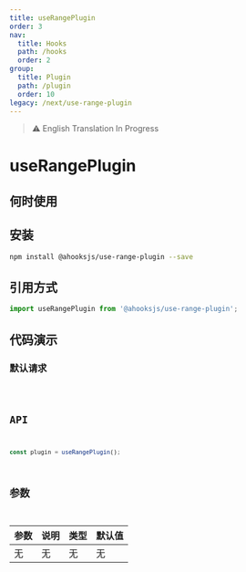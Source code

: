```yaml
---
title: useRangePlugin
order: 3
nav:
  title: Hooks
  path: /hooks
  order: 2
group:
  title: Plugin
  path: /plugin
  order: 10
legacy: /next/use-range-plugin
---
```


> ⚠️ English Translation In Progress

# useRangePlugin

## 何时使用

## 安装

```sh
npm install @ahooksjs/use-range-plugin --save
```

## 引用方式

```js
import useRangePlugin from '@ahooksjs/use-range-plugin';
```

## 代码演示

### 默认请求

<code src="./demo/default.tsx" />

## API

```js
const plugin = useRangePlugin();
```

## 参数

| 参数 | 说明 | 类型 | 默认值 |
| ---- | ---- | ---- | ------ |
| 无   | 无   | 无   | 无     |
